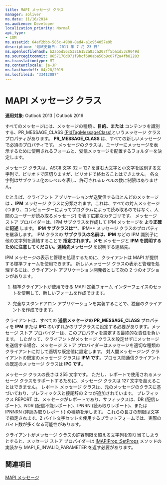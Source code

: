 ```yaml
---
title: MAPI メッセージ クラス
manager: soliver
ms.date: 11/16/2014
ms.audience: Developer
localization_priority: Normal
api_type:
- COM
ms.assetid: 64ef2bbb-585c-4908-8ad4-a1c954057e9b
description: '最終更新日: 2011 年 7 月 23 日'
ms.openlocfilehash: b2ab5d56c53216152a83ca207ff5ba1d53c9049d
ms.sourcegitcommit: 8657170d071f9bcf680aba50b9c07f2a4fb82283
ms.translationtype: MT
ms.contentlocale: ja-JP
ms.lasthandoff: 04/28/2019
ms.locfileid: "33412087"
---
```

# <a name="mapi-message-classes"></a>MAPI メッセージ クラス

  
  
**適用対象**: Outlook 2013 | Outlook 2016 
  
すべてのメッセージには、メッセージの種類 **、目的、または** コンテンツを識別する、PR_MESSAGE_CLASS [(PidTagMessageClass)](pidtagmessageclass-canonical-property.md)というメッセージ クラス プロパティがあります。 **PR_MESSAGE_CLASS** は、すべての新しいメッセージで必須のプロパティです。 メッセージのクラスは、ユーザーにメッセージを表示するために使用されるフォームと、受信メッセージを配置するフォルダーを決定します。 
  
メッセージ クラスは、ASCII 文字 32 ~ 127 を含む大文字と小文字を区別する文字列で、ピリオドで区切りますが、ピリオドで終わることはできません。 各文字列はサブクラス化のレベルを表し、許可されるレベルの数に制限はありません。 
  
たとえば、クライアント アプリケーションが送受信するほとんどのメッセージは **、IPM** メッセージ クラスに分類されます。これは、すべての対人メッセージ (つまり、コンピューターによってプログラムによって読み取るのではなく、人間のユーザーが読み取るメッセージ) を表す広範なカテゴリです。 メッセージ ストア プロバイダーは、IPM サブクラスを作成して IPM メッセージを **より正確に記述** します。 **IPM サブクラスは****、IPM** メッセージ クラスのプロパティを継承します。 IPM クラスの **サブクラスの名前は、IPM** などの IPM 識別子に他の文字列を連結することで **指定されます。メモ** メッセージと **IPM を説明するために注意してください。連絡先メッセージ** を説明する連絡先。 
  
IPM メッセージの表示と管理を処理するために、クライアントは MAPI が提供する標準フォームを使用できます。 新しいメッセージ クラスの表示と管理を処理するには、クライアント アプリケーション開発者として次の 2 つのオプションがあります。
  
1. 標準クライアントが使用できる MAPI 定義フォーム インターフェイスのセットを使用して、新しいフォームを作成できます。
    
2. 完全なスタンドアロン アプリケーションを実装することで、独自のクライアントを作成できます。 
    
クライアントは、すべての **送信メッセージの PR_MESSAGE_CLASS** プロパティを **IPM** または **IPC** のいずれかのサブクラスに設定する必要があります。メッセージ ストア プロバイダーは、このプロパティを設定する最終的な責任を負います。 したがって、クライアントがメッセージ クラスを設定せずにメッセージを送信する場合、メッセージ ストア プロバイダーはメッセージを適切な種類のクライアントに対して適切な既定値に設定します。 対人間メッセージング クライアントの既定のメッセージ クラスは **IPM です**。プロセス間通信クライアントの既定のメッセージ クラスは **IPC です**。 
  
メッセージ クラスの長さは 255 文字です。 ただし、レポートで使用されるメッセージ クラスをサポートするために、メッセージ クラスは 127 文字を超えることはできません。 レポート メッセージ クラスは、元のメッセージのクラスに基づいており、プレフィックスと接尾辞の 2 つが追加されています。 プレフィックス REPORT は、メッセージがレポートであり、サフィックスは、DR (配信レポート)、NDR (配信不能レポート)、IPNRN (読み取りレポート)、または IPNNRN (非読み取りレポート) の種類を示します。 これらの長さの制限は文字で指定されます。2 バイト文字セットを使用するプラットフォームでは、実際のバイト数が多くなる可能性があります。 
  
クライアントがメッセージ クラスの許容制限を超える文字列を割り当てしようとすると、メッセージ ストア プロバイダーは [IMAPIProp::SetProps](imapiprop-setprops.md) メソッドの実装から MAPI_E_INVALID_PARAMETER を返す必要があります。 
  
## <a name="see-also"></a>関連項目



[MAPI メッセージ](mapi-messages.md)

